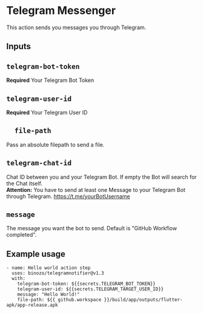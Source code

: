 # Telegram Messenger

This action sends you messages you through Telegram.

## Inputs

## `telegram-bot-token`
**Required** Your Telegram Bot Token

## `telegram-user-id`
**Required** Your Telegram User ID

## `  file-path`
Pass an absolute filepath to send a file.

## `telegram-chat-id`
Chat ID between you and your Telegram Bot. If empty the Bot will search for the Chat itself.\
**Attention:** You have to send at least one Message to your Telegram Bot through Telegram. https://t.me/yourBotUsername

## `message`
The message you want the bot to send. Default is "GitHub Workflow completed".

## Example usage
```
- name: Hello world action step
  uses: binozo/telegramnotifier@v1.3
  with:
    telegram-bot-token: ${{secrets.TELEGRAM_BOT_TOKEN}}
    telegram-user-id: ${{secrets.TELEGRAM_TARGET_USER_ID}}
    message: "Hello World!"
    file-path: ${{ github.workspace }}/build/app/outputs/flutter-apk/app-release.apk
```